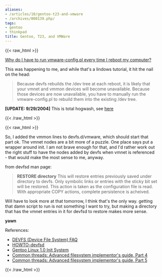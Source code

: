```yaml
---
aliases:
- /articles/10/gentoo-t23-and-vmware
- /archives/000139.php/
tags:
- gentoo
- thinkpad
title: Gentoo, T23, and VMWare
---
```

{{< raw_html >}}
<p><a href="http://lindows.prodigydigital.com/tutorials/vmware.html">Why do I have to run vmware-config.pl every time I reboot my computer?</a></p>

<p>This was happening to me, and while that's a lindows tutorial, it hit the nail on the head:</p>

<blockquote><p>Because devfs rebuilds the /dev tree at each reboot, it is likely that your vmnet and vmmon devices will become unavailable. Because those devices are now unavailable, you have to manually run the vmware-config.pl to rebuild them into the existing /dev tree.</p></blockquote>

<p><strong>[UPDATE: 9/29/2004]</strong> This is total hogwash, see <a href="{{ site.baseurl }}{% link _posts/2003-09-29-its-alive-gentoo-and-t23.html %}">here</a></p>

{{< /raw_html >}}
<!--more-->
{{< raw_html >}}

<p>So, I added the vmmon lines to devfs.d/vmware, which should start that part ok. The vmnet nodes are a bit more of a puzzle. One place says put a wrapper around init. I am not brave enough for that, and I'd rather work out the right stuff to have the nodes added by devfs when vmnet is referenced - that would make the most sense to me, anyway.</p>

<p>from devfsd man page:</p>

<blockquote><p><strong><span class="caps">RESTORE </span>directory</strong> This will restore entries previously saved under directory to devfs. Only symbolic links or entries with the sticky bit set will be restored. This action is taken as the configuration file is read. With appropriate <span class="caps">COPY </span>actions, complete persistence is acheived.</p></blockquote>

<p>Will have to look more at that tomorrow, I think that's the only way. getting that damn script to run is not something I want to try, but making a directory that has the vmnet entries in it for devfsd to restore makes more sense.</p>

<p><strong>yawn</strong></p>

<p>References: </p>

<ul>
<li><a href="http://www.atnf.csiro.au/people/rgooch/linux/docs/devfs.html"><span class="caps">DEVFS </span>(Device File System) <span class="caps">FAQ</span></a></li>
<li><a href="http://wiki.sourcemage.org/index.php?page=HOWTO-devfsd+setup"><span class="caps">HOWTO</span>-devfsd</a></li>
<li><a href="http://www.gentoo.org/doc/en/rc-scripts.xml">Gentoo Linux 1.0 Init System</a></li>
<li><a href="http://www-106.ibm.com/developerworks/library/l-fs4.html" title="Introduction to devfs">Common threads: Advanced filesystem implementor's guide, Part 4</a></li>
<li><a href="http://www-106.ibm.com/developerworks/library/l-fs5.html" title="Setting up devfs">Common threads: Advanced filesystem implementor's guide, Part 5</a></li>
</ul>
{{< /raw_html >}}
